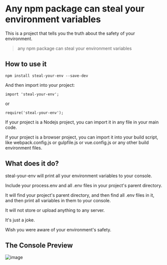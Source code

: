 # Any npm package can steal your environment variables

This is a project that tells you the truth about the safety of your environment.

> any npm package can steal your environment variables

## How to use it

    npm install steal-your-env --save-dev

And then import into your project:

    import 'steal-your-env';

or

    require('steal-your-env');

If your project is a Nodejs project, you can import it in any file in your main code.

if your project is a browser project, you can import it into your build script, like webpack.config.js or gulpfile.js or vue.config.js or any other build environment files.

## What does it do?

steal-your-env will print all your environment variables to your console.

Include your process.env and all .env files in your project's parent directory.

It will find your project's parent directory, and then find all .env files in it, and then print all variables in them to your console.

It will not store or upload anything to any server.

It's just a joke.

Wish you were aware of your environment's safety.

## The Console Preview

![image](https://user-images.githubusercontent.com/897401/175221544-5f2b2e0a-094a-484f-ae09-0989b4979d83.png)

